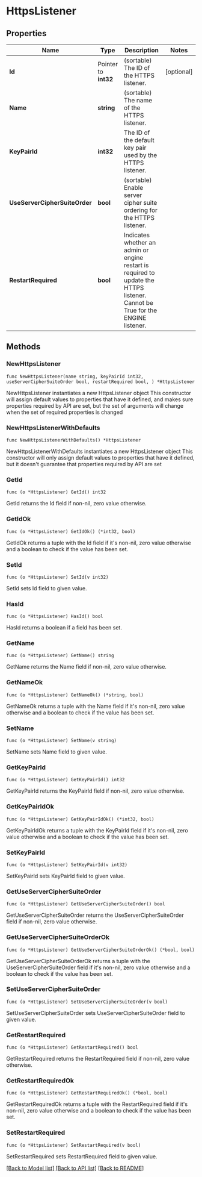 # HttpsListener

## Properties

Name | Type | Description | Notes
------------ | ------------- | ------------- | -------------
**Id** | Pointer to **int32** | (sortable) The ID of the HTTPS listener. | [optional] 
**Name** | **string** | (sortable) The name of the HTTPS listener. | 
**KeyPairId** | **int32** | The ID of the default key pair used by the HTTPS listener. | 
**UseServerCipherSuiteOrder** | **bool** | (sortable) Enable server cipher suite ordering for the HTTPS listener. | 
**RestartRequired** | **bool** | Indicates whether an admin or engine restart is required to update the HTTPS listener. Cannot be True for the ENGINE listener. | 

## Methods

### NewHttpsListener

`func NewHttpsListener(name string, keyPairId int32, useServerCipherSuiteOrder bool, restartRequired bool, ) *HttpsListener`

NewHttpsListener instantiates a new HttpsListener object
This constructor will assign default values to properties that have it defined,
and makes sure properties required by API are set, but the set of arguments
will change when the set of required properties is changed

### NewHttpsListenerWithDefaults

`func NewHttpsListenerWithDefaults() *HttpsListener`

NewHttpsListenerWithDefaults instantiates a new HttpsListener object
This constructor will only assign default values to properties that have it defined,
but it doesn't guarantee that properties required by API are set

### GetId

`func (o *HttpsListener) GetId() int32`

GetId returns the Id field if non-nil, zero value otherwise.

### GetIdOk

`func (o *HttpsListener) GetIdOk() (*int32, bool)`

GetIdOk returns a tuple with the Id field if it's non-nil, zero value otherwise
and a boolean to check if the value has been set.

### SetId

`func (o *HttpsListener) SetId(v int32)`

SetId sets Id field to given value.

### HasId

`func (o *HttpsListener) HasId() bool`

HasId returns a boolean if a field has been set.

### GetName

`func (o *HttpsListener) GetName() string`

GetName returns the Name field if non-nil, zero value otherwise.

### GetNameOk

`func (o *HttpsListener) GetNameOk() (*string, bool)`

GetNameOk returns a tuple with the Name field if it's non-nil, zero value otherwise
and a boolean to check if the value has been set.

### SetName

`func (o *HttpsListener) SetName(v string)`

SetName sets Name field to given value.


### GetKeyPairId

`func (o *HttpsListener) GetKeyPairId() int32`

GetKeyPairId returns the KeyPairId field if non-nil, zero value otherwise.

### GetKeyPairIdOk

`func (o *HttpsListener) GetKeyPairIdOk() (*int32, bool)`

GetKeyPairIdOk returns a tuple with the KeyPairId field if it's non-nil, zero value otherwise
and a boolean to check if the value has been set.

### SetKeyPairId

`func (o *HttpsListener) SetKeyPairId(v int32)`

SetKeyPairId sets KeyPairId field to given value.


### GetUseServerCipherSuiteOrder

`func (o *HttpsListener) GetUseServerCipherSuiteOrder() bool`

GetUseServerCipherSuiteOrder returns the UseServerCipherSuiteOrder field if non-nil, zero value otherwise.

### GetUseServerCipherSuiteOrderOk

`func (o *HttpsListener) GetUseServerCipherSuiteOrderOk() (*bool, bool)`

GetUseServerCipherSuiteOrderOk returns a tuple with the UseServerCipherSuiteOrder field if it's non-nil, zero value otherwise
and a boolean to check if the value has been set.

### SetUseServerCipherSuiteOrder

`func (o *HttpsListener) SetUseServerCipherSuiteOrder(v bool)`

SetUseServerCipherSuiteOrder sets UseServerCipherSuiteOrder field to given value.


### GetRestartRequired

`func (o *HttpsListener) GetRestartRequired() bool`

GetRestartRequired returns the RestartRequired field if non-nil, zero value otherwise.

### GetRestartRequiredOk

`func (o *HttpsListener) GetRestartRequiredOk() (*bool, bool)`

GetRestartRequiredOk returns a tuple with the RestartRequired field if it's non-nil, zero value otherwise
and a boolean to check if the value has been set.

### SetRestartRequired

`func (o *HttpsListener) SetRestartRequired(v bool)`

SetRestartRequired sets RestartRequired field to given value.



[[Back to Model list]](../README.md#documentation-for-models) [[Back to API list]](../README.md#documentation-for-api-endpoints) [[Back to README]](../README.md)


